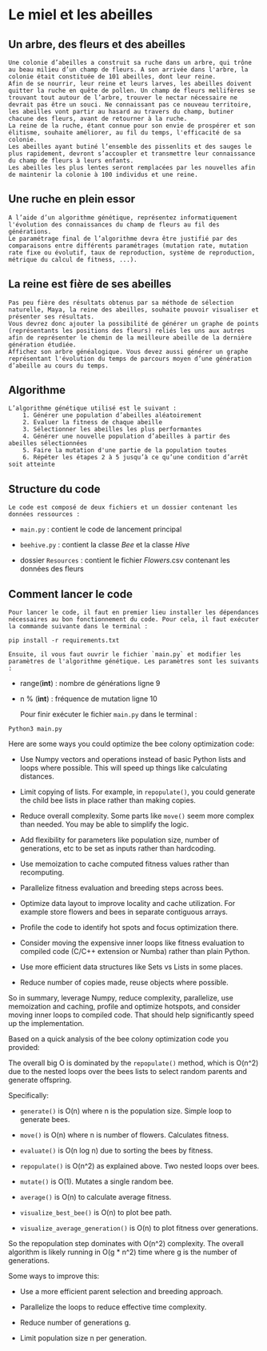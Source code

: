 # Le miel et les abeilles

## Un arbre, des fleurs et des abeilles

    Une colonie d’abeilles a construit sa ruche dans un arbre, qui trône au beau milieu d’un champ de fleurs. A son arrivée dans l'arbre, la colonie était constituée de 101 abeilles, dont leur reine.
    Afin de se nourrir, leur reine et leurs larves, les abeilles doivent quitter la ruche en quête de pollen. Un champ de fleurs mellifères se trouvant tout autour de l’arbre, trouver le nectar nécessaire ne devrait pas être un souci. Ne connaissant pas ce nouveau territoire, les abeilles vont partir au hasard au travers du champ, butiner chacune des fleurs, avant de retourner à la ruche.
    La reine de la ruche, étant connue pour son envie de prospérer et son élitisme, souhaite améliorer, au fil du temps, l'efficacité de sa colonie.
    Les abeilles ayant butiné l’ensemble des pissenlits et des sauges le plus rapidement, devront s’accoupler et transmettre leur connaissance du champ de fleurs à leurs enfants. 
    Les abeilles les plus lentes seront remplacées par les nouvelles afin de maintenir la colonie à 100 individus et une reine.

## Une ruche en plein essor

    A l’aide d’un algorithme génétique, représentez informatiquement l'évolution des connaissances du champ de fleurs au fil des générations.
    Le paramétrage final de l’algorithme devra être justifié par des comparaisons entre différents paramétrages (mutation rate, mutation rate fixe ou évolutif, taux de reproduction, système de reproduction, métrique du calcul de fitness, ...).

## La reine est fière de ses abeilles

    Pas peu fière des résultats obtenus par sa méthode de sélection naturelle, Maya, la reine des abeilles, souhaite pouvoir visualiser et présenter ses résultats.
    Vous devrez donc ajouter la possibilité de générer un graphe de points (représentants les positions des fleurs) reliés les uns aux autres afin de représenter le chemin de la meilleure abeille de la dernière génération étudiée.
    Affichez son arbre généalogique. Vous devez aussi générer un graphe représentant l'évolution du temps de parcours moyen d’une génération d’abeille au cours du temps.

## Algorithme

    L’algorithme génétique utilisé est le suivant :
        1. Générer une population d’abeilles aléatoirement
        2. Evaluer la fitness de chaque abeille
        3. Sélectionner les abeilles les plus performantes
        4. Générer une nouvelle population d’abeilles à partir des abeilles sélectionnées
        5. Faire la mutation d'une partie de la population toutes
        6. Répéter les étapes 2 à 5 jusqu’à ce qu’une condition d’arrêt soit atteinte

## Structure du code

    Le code est composé de deux fichiers et un dossier contenant les données ressources :

- `main.py` : contient le code de lancement principal

- `beehive.py` : contient la classe *Bee* et la classe *Hive*

- dossier `Resources` : contient le fichier *Flowers*.csv contenant les données des fleurs

## Comment lancer le code

    Pour lancer le code, il faut en premier lieu installer les dépendances nécessaires au bon fonctionnement du code. Pour cela, il faut exécuter la commande suivante dans le terminal :

```
pip install -r requirements.txt
```

    Ensuite, il vous faut ouvrir le fichier `main.py` et modifier les paramètres de l'algorithme génétique. Les paramètres sont les suivants :

- range(**int**) : nombre de générations ligne 9

- n % (**int**) : fréquence de mutation ligne 10

    Pour finir exécuter le fichier `main.py` dans le terminal :

```
Python3 main.py
```

Here are some ways you could optimize the bee colony optimization code:

- Use Numpy vectors and operations instead of basic Python lists and loops where possible. This will speed up things like calculating distances.

- Limit copying of lists. For example, in `repopulate()`, you could generate the child bee lists in place rather than making copies. 

- Reduce overall complexity. Some parts like `move()` seem more complex than needed. You may be able to simplify the logic.

- Add flexibility for parameters like population size, number of generations, etc to be set as inputs rather than hardcoding.

- Use memoization to cache computed fitness values rather than recomputing.

- Parallelize fitness evaluation and breeding steps across bees.

- Optimize data layout to improve locality and cache utilization. For example store flowers and bees in separate contiguous arrays.

- Profile the code to identify hot spots and focus optimization there. 

- Consider moving the expensive inner loops like fitness evaluation to compiled code (C/C++ extension or Numba) rather than plain Python.

- Use more efficient data structures like Sets vs Lists in some places.

- Reduce number of copies made, reuse objects where possible.

So in summary, leverage Numpy, reduce complexity, parallelize, use memoization and caching, profile and optimize hotspots, and consider moving inner loops to compiled code. That should help significantly speed up the implementation.

Based on a quick analysis of the bee colony optimization code you provided:

The overall big O is dominated by the `repopulate()` method, which is O(n^2) due to the nested loops over the bees lists to select random parents and generate offspring.

Specifically:

- `generate()` is O(n) where n is the population size. Simple loop to generate bees.

- `move()` is O(n) where n is number of flowers. Calculates fitness.

- `evaluate()` is O(n log n) due to sorting the bees by fitness.

- `repopulate()` is O(n^2) as explained above. Two nested loops over bees.

- `mutate()` is O(1). Mutates a single random bee.

- `average()` is O(n) to calculate average fitness.

- `visualize_best_bee()` is O(n) to plot bee path. 

- `visualize_average_generation()` is O(n) to plot fitness over generations.

So the repopulation step dominates with O(n^2) complexity. The overall algorithm is likely running in O(g * n^2) time where g is the number of generations.

Some ways to improve this:

- Use a more efficient parent selection and breeding approach.

- Parallelize the loops to reduce effective time complexity.

- Reduce number of generations g.

- Limit population size n per generation.
